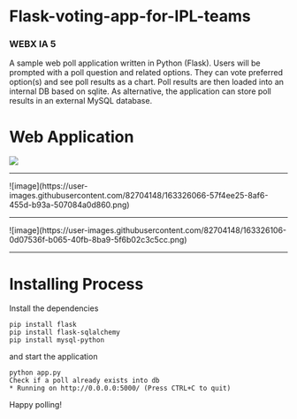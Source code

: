 # Flask-voting-app-for-IPL-teams
<h3>WEBX IA 5</h3>
A sample web poll application written in Python (Flask).
Users will be prompted with a poll question and related options. They can vote preferred option(s) and see poll results as a chart. Poll results are then loaded into an internal DB based on sqlite. As alternative, the application can store poll results in an external MySQL database.

<h1>Web Application</h1>
<img src='img1.PNG'>
<hr>
![image](https://user-images.githubusercontent.com/82704148/163326066-57f4ee25-8af6-455d-b93a-507084a0d860.png)
<hr>
![image](https://user-images.githubusercontent.com/82704148/163326106-0d07536f-b065-40fb-8ba9-5f6b02c3c5cc.png)
<hr>

<h1>Installing Process</h1>
Install the dependencies

    pip install flask
    pip install flask-sqlalchemy
    pip install mysql-python

and start the application

    python app.py
    Check if a poll already exists into db
    * Running on http://0.0.0.0:5000/ (Press CTRL+C to quit)

 Happy polling!
